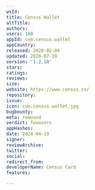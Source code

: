 ```yaml
---
wsId: 
title: Census Wallet
altTitle: 
authors: 
users: 100
appId: com.census.wallet
appCountry: 
released: 2020-02-04
updated: 2020-07-10
version: '1.2.10'
stars: 
ratings: 
reviews: 
size: 
website: https://www.census.cx/
repository: 
issue: 
icon: com.census.wallet.jpg
bugbounty: 
meta: removed
verdict: fewusers
appHashes: 
date: 2024-04-19
signer: 
reviewArchive: 
twitter: 
social: 
redirect_from: 
developerName: Census Card
features: 

---
```


